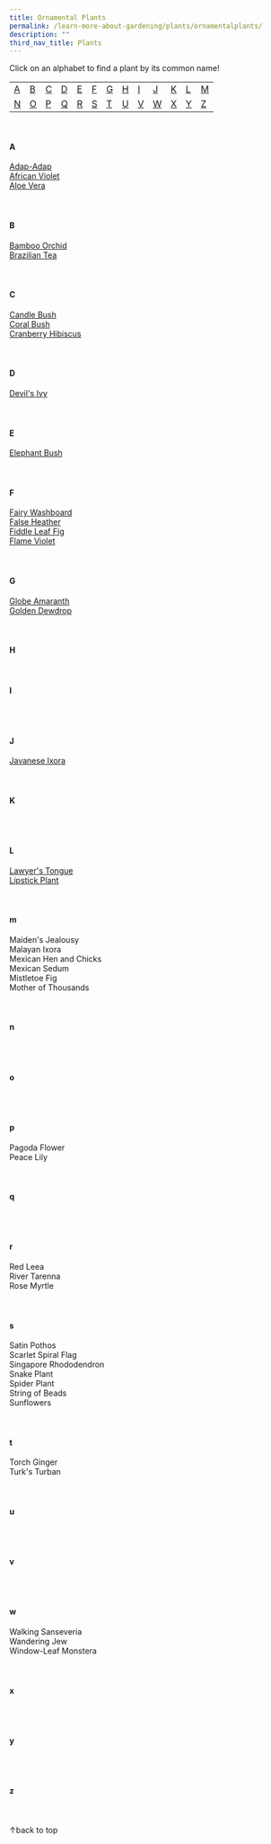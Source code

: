```yaml
---
title: Ornamental Plants
permalink: /learn-more-about-gardening/plants/ornamentalplants/
description: ""
third_nav_title: Plants
---
```

<a id="top"></a>
Click on an alphabet to find a plant by its common name!
<table>
	<tbody>
		<tr>
		<td style="width:0; border-bottom:0px"><a href="#a">A</a></td>
		<td style="width:0; border-bottom:0px"><a href="#b">B</a></td>
		<td style="width:0; border-bottom:0px"><a href="#c">C</a></td>
		<td style="width:0; border-bottom:0px"><a href="#d">D</a></td>
		<td style="width:0; border-bottom:0px"><a href="#e">E</a></td>
		<td style="width:0; border-bottom:0px"><a href="#f">F</a></td>
		<td style="width:0; border-bottom:0px"><a href="#g">G</a></td>
		<td style="width:0; border-bottom:0px"><a href="#h">H</a></td>
		<td style="width:0; border-bottom:0px"><a href="#i">I</a></td>
		<td style="width:0; border-bottom:0px"><a href="#j">J</a></td>
		<td style="width:0; border-bottom:0px"><a href="#k">K</a></td>
		<td style="width:0; border-bottom:0px"><a href="#l">L</a></td>
		<td style="border-bottom:0px"><a href="#m">M</a></td>
	</tr>
		<tr>
		<td style="width:0; border-bottom:0px"><a href="#n">N</a></td>
		<td style="width:0; border-bottom:0px"><a href="#o">O</a></td>
		<td style="width:0; border-bottom:0px"><a href="#p">P</a></td>
		<td style="width:0; border-bottom:0px"><a href="#q">Q</a></td>
		<td style="width:0; border-bottom:0px"><a href="#r">R</a></td>
		<td style="width:0; border-bottom:0px"><a href="#s">S</a></td>
		<td style="width:0; border-bottom:0px"><a href="#t">T</a></td>
		<td style="width:0; border-bottom:0px"><a href="#u">U</a></td>
		<td style="width:0; border-bottom:0px"><a href="#v">V</a></td>
		<td style="width:0; border-bottom:0px"><a href="#w">W</a></td>
		<td style="width:0; border-bottom:0px"><a href="#x">X</a></td>
		<td style="width:0; border-bottom:0px"><a href="#y">Y</a></td>
		<td style="border-bottom:0px"><a href="#z">Z</a></td>
	</tr>
</tbody></table>
<br>

<section>
<h4 id="a">A</h4>
<a href="/page-index/ornamental-plants/adap-adap/">Adap-Adap</a><br>
<a href="/page-index/ornamental-plants/african-violet/">African Violet</a><br>
<a href="/page-index/ornamental-plants/aloe-vera/">Aloe Vera</a><br>
	<br><br>
</section>

<section>
<h4 id="b">B</h4>
<a href="/page-index/ornamental-plants/bamboo-orchid/">Bamboo Orchid</a><br>
<a href="/page-index/ornamental-plants/brazilian-tea/">Brazilian Tea</a><br>
	 <br><br>
</section>

<section>
<h4 id="c">C</h4>
<a href="/page-index/ornamental-plants/candle-bush/">Candle Bush</a><br>
<a href="/page-index/ornamental-plants/coral-bush/">Coral Bush</a><br>
<a href="/page-index/ornamental-plants/cranberry-hibiscus/">Cranberry Hibiscus</a><br>
	 <br><br>
</section>

<section>
<h4 id="d">D</h4>
<a href="/page-index/ornamental-plants/devils-ivy/">Devil's Ivy</a><br>
	<br><br>
</section>

<section>
<h4 id="e">E</h4>
<a href="/page-index/ornamental-plants/elephant-bush/">Elephant Bush</a><br>
	<br><br>
</section>

<section>
<h4 id="f">F</h4>
<a href="/page-index/ornamental-plants/fairy-washboard/">Fairy Washboard</a><br>
<a href="/page-index/ornamental-plants/false-heather/">False Heather</a><br>
<a href="/page-index/ornamental-plants/fiddle-leaf-fig/">Fiddle Leaf Fig</a><br>
<a href="/page-index/ornamental-plants/flame-violet/">Flame Violet</a><br>
	<br><br>
</section>

<section>
<h4 id="g">G</h4>
<a href="/page-index/ornamental-plants/globe-amaranth/">Globe Amaranth</a><br>
<a href="/page-index/ornamental-plants/golden-dewdrop/">Golden Dewdrop</a><br>
<br><br>
</section>

<section>
<h4 id="h">H</h4>
<br>
</section>

<section>
<h4 id="i">I</h4>
<br><br>
</section>

<section>
<h4 id="j">J</h4>
<a href="/page-index/ornamental-plants/javanese-ixora/">Javanese Ixora</a><br>
	<br><br>
	</section>

<section>
<h4 id="k">K</h4>
<br><br>
</section>

<section>
<h4 id="l">L</h4>
<a href="/page-index/ornamental-plants/lawyers-tongue/">Lawyer's Tongue</a><br>
<a href="/page-index/ornamental-plants/lipstick-plant/">Lipstick Plant</a><br>
<br><br>
</section>

<section>
<h4 id="m">m</h4>
Maiden's Jealousy<br>
Malayan Ixora<br>
Mexican Hen and Chicks<br>
Mexican Sedum<br>
Mistletoe Fig<br>
Mother of Thousands<br>
	<br><br>
</section>

<section>
<h4 id="n">n</h4>
<br><br>
	</section>
	
<section>
<h4 id="o">o</h4>
<br><br>
</section>

<section>
<h4 id="p">p</h4>
Pagoda Flower<br>
Peace Lily<br>
<br><br>
</section>

<section>
<h4 id="q">q</h4>
<br><br>
	</section>
	
<section>
<h4 id="r">r</h4>
Red Leea<br>
River Tarenna<br>
Rose Myrtle<br>
	<br><br>
</section>

<section>
<h4 id="s">s</h4>
Satin Pothos<br>
Scarlet Spiral Flag<br>
Singapore Rhododendron<br>
Snake Plant<br>
Spider Plant<br>
String of Beads<br>
Sunflowers<br>
<br><br>
</section>

<section>
<h4 id="t">t</h4>
Torch Ginger<br>
Turk's Turban<br>
	<br><br>
</section>

<section>
<h4 id="u">u</h4>
	<br><br>
	</section>

<section>
<h4 id="v">v</h4>
	<br><br>
	</section>
	
<section>
<h4 id="w">w</h4>
Walking Sanseveria<br>
Wandering Jew<br>
Window-Leaf Monstera<br>
	<br><br>
	</section>

<section>
<h4 id="x">x</h4>
	<br><br>
	</section>
	
<section>
<h4 id="y">y</h4>
	<br><br>
	</section>
	
<section>
<h4 id="z">z</h4>
	<br><br>
	</section>
	
<div class="float-buttons">
	<div style="position:relative;" class="inner-wrapper-sticky">
  <a style="text-decoration:none" class="float-buttons left" href="#top">↑back to top</a>
	</div>
	</div>